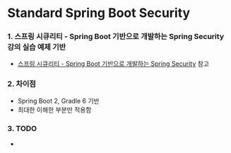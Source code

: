 # Standard Spring Boot Security

### 1. 스프링 시큐리티 - Spring Boot 기반으로 개발하는 Spring Security 강의 실습 예제 기반

* [스프링 시큐리티 - Spring Boot 기반으로 개발하는 Spring Security](https://www.inflearn.com/course/%EC%BD%94%EC%96%B4-%EC%8A%A4%ED%94%84%EB%A7%81-%EC%8B%9C%ED%81%90%EB%A6%AC%ED%8B%B0# "스프링 시큐리티 - Spring Boot 기반으로 개발하는 Spring Security") 참고

### 2. 차이점

* Spring Boot 2, Gradle 6 기반
* 최대한 이해한 부분만 적용함

### 3. TODO

* 
